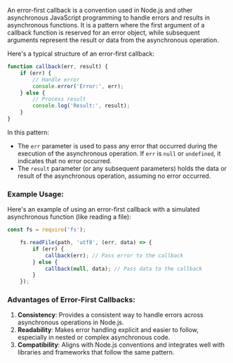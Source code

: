 An error-first callback is a convention used in Node.js and other asynchronous JavaScript programming to handle errors and results in asynchronous functions. It is a pattern where the first argument of a callback function is reserved for an error object, while subsequent arguments represent the result or data from the asynchronous operation.

Here's a typical structure of an error-first callback:

```javascript
function callback(err, result) {
    if (err) {
        // Handle error
        console.error('Error:', err);
    } else {
        // Process result
        console.log('Result:', result);
    }
}
```

In this pattern:
- The `err` parameter is used to pass any error that occurred during the execution of the asynchronous operation. If `err` is `null` or `undefined`, it indicates that no error occurred.
- The `result` parameter (or any subsequent parameters) holds the data or result of the asynchronous operation, assuming no error occurred.

### Example Usage:

Here's an example of using an error-first callback with a simulated asynchronous function (like reading a file):

```javascript
const fs = require('fs');

    fs.readFile(path, 'utf8', (err, data) => {
        if (err) {
            callback(err); // Pass error to the callback
        } else {
            callback(null, data); // Pass data to the callback
        }
    });
```

### Advantages of Error-First Callbacks:

1. **Consistency**: Provides a consistent way to handle errors across asynchronous operations in Node.js.
2. **Readability**: Makes error handling explicit and easier to follow, especially in nested or complex asynchronous code.
3. **Compatibility**: Aligns with Node.js conventions and integrates well with libraries and frameworks that follow the same pattern.
